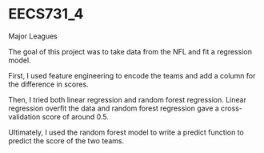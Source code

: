# EECS731_4
Major Leagues


The goal of this project was to take data from the NFL and fit a regression model. 

First, I used feature engineering to encode the teams and add a column for the difference in scores. 

Then, I tried both linear regression and random forest regression.  Linear regression overfit the data and random forest regression gave a cross-validation score of around 0.5. 

Ultimately, I used the random forest model to write a predict function to predict the score of the two teams. 
